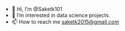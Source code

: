 - 👋 Hi, I’m @Saketk101
- 👀 I’m interested in data science projects.
- 📫 How to reach me saketk2015@gmail.com
